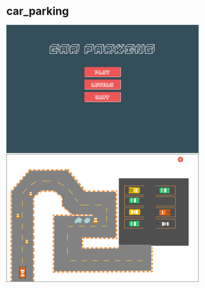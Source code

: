 # car_parking

![img_home](https://github.com/VictorSilvaaa/car_parking/blob/main/img_readme.png?raw=true)
![img_home2](https://github.com/VictorSilvaaa/car_parking/blob/main/img_readme2.png?raw=true)
 
